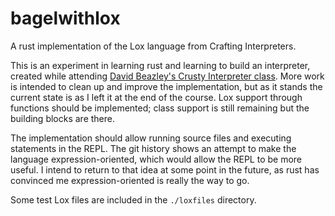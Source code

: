 # bagelwithlox

A rust implementation of the Lox language from Crafting Interpreters.

This is an experiment in learning rust and learning to build an interpreter,
created while attending [David Beazley's Crusty Interpreter
class](https://dabeaz.com/crusty.html). More work is intended to clean up and
improve the implementation, but as it stands the current state is as I left it
at the end of the course. Lox support through functions should be implemented;
class support is still remaining but the building blocks are there.

The implementation should allow running source files and executing statements
in the REPL.  The git history shows an attempt to make the language
expression-oriented, which would allow the REPL to be more useful. I intend to
return to that idea at some point in the future, as rust has convinced me
expression-oriented is really the way to go.

Some test Lox files are included in the `./loxfiles` directory.
